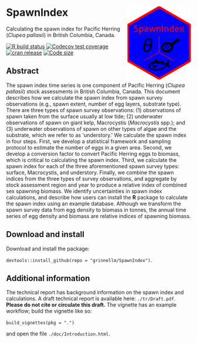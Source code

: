 # SpawnIndex <img src='man/sticker/sticker.png' align="right" height="200"/>

Calculating the spawn index for Pacific Herring (*Clupea pallasii*) in British Columbia, Canada.

[![R build status](https://github.com/grinnellm/SpawnIndex/workflows/R-CMD-check/badge.svg)](https://github.com/grinnellm/SpawnIndex/actions)
[![Codecov test coverage](https://codecov.io/gh/grinnellm/SpawnIndex/branch/master/graph/badge.svg)](https://codecov.io/gh/grinnellm/SpawnIndex)
[![cran release](https://www.r-pkg.org/badges/version/SpawnIndex?color=blue)](https://cran.r-project.org/package=SpawnIndex)
[![Code size](https://img.shields.io/github/languages/code-size/grinnellm/SpawnIndex.svg)](https://github.com/grinnellm/SpawnIndex)

## Abstract

The spawn index time series is one component of Pacific Herring (*Clupea pallasii*) stock assessments in British Columbia, Canada.
This document describes how we calculate the spawn index from spawn survey observations (e.g., spawn extent, number of egg layers, substrate type).
There are three types of spawn survey observations:
(1) observations of spawn taken from the surface usually at low tide;
(2) underwater observations of spawn on giant kelp, Macrocystis (*Macrocystis* spp.); and
(3) underwater observations of spawn on other types of algae and the substrate, which we refer to as 'understory.'
We calculate the spawn index in four steps.
First, we develop a statistical framework and sampling protocol to estimate the number of eggs in a given area.
Second, we develop a conversion factor to convert Pacific Herring eggs to biomass, which is critical to calculating the spawn index.
Third, we calculate the spawn index for each of the three aforementioned spawn survey types: surface, Macrocystis, and understory.
Finally, we combine the spawn indices from the three types of survey observations, and
aggregate by stock assessment region and year to produce a relative index of combined sex spawning biomass.
We identify uncertainties in spawn index calculations, and
describe how users can install the **R** package to calculate the spawn index using an example database.
Although we transform the spawn survey data from egg density to biomass in tonnes, the annual time series of egg density and biomass are relative indices of spawning biomass.

## Download and install

Download and install the package:

`devtools::install_github(repo = "grinnellm/SpawnIndex")`.

## Additional information

The technical report has background information on the spawn index and calculations.
A draft technical report is available here: `./tr/Draft.pdf`.
**Please do not cite or circulate this draft.**
The vignette has an example workflow; build the vignette like so:

`build_vignettes(pkg = ".")`

and open the file `./doc/Introduction.html`.
